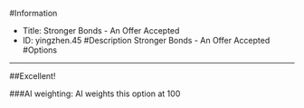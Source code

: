 #Information
 - Title: Stronger Bonds - An Offer Accepted
 - ID: yingzhen.45
#Description
Stronger Bonds - An Offer Accepted
#Options

___
##Excellent!

###AI weighting:
AI weights this option at 100

